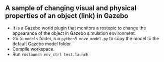 ## A sample of changing visual and physical properties of an object (link) in Gazebo
- It is a Gazebo world plugin that monitors a rostopic to change the appearance of the object in Gazebo simulation environment.
- Go to `models` folder, run `python3 move_model.py` to copy the model to the default Gazebo model folder.
- Compile workspace.
- Run `roslaunch env_ctrl test.launch`
